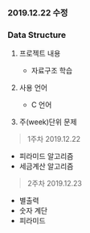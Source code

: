 ### 2019.12.22 수정

### Data Structure

1. 프로젝트 내용
    
    - 자료구조 학습 

2. 사용 언어

    - C 언어

3. 주(week)단위 문제

> 1주차 2019.12.22
- 피라미드 알고리즘
- 세금계산 알고리즘

> 2주차 2019.12.23
- 별출력
- 숫자 계단
- 피라미드
